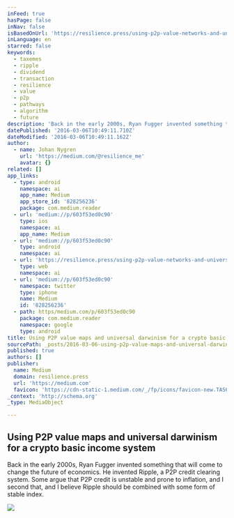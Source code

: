 ```yaml
---
inFeed: true
hasPage: false
inNav: false
isBasedOnUrl: 'https://resilience.press/using-p2p-value-networks-and-universal-darwinism-for-a-crypto-basic-income-system-603f53ed0c90#.n6zebjbt5'
inLanguage: en
starred: false
keywords:
  - taxemes
  - ripple
  - dividend
  - transaction
  - resilience
  - value
  - p2p
  - pathways
  - algorithm
  - future
description: 'Back in the early 2000s, Ryan Fugger invented something that will come to change the future of economics. He invented Ripple, a P2P credit clearing system. Some argue that P2P credit is unstable and prone to inflation, and I second that, and I believe Ripple should be combined with some form of stable index.'
datePublished: '2016-03-06T10:49:11.710Z'
dateModified: '2016-03-06T10:49:11.162Z'
author:
  - name: Johan Nygren
    url: 'https://medium.com/@resilience_me'
    avatar: {}
related: []
app_links:
  - type: android
    namespace: ai
    app_name: Medium
    app_store_id: '828256236'
    package: com.medium.reader
  - url: 'medium://p/603f53ed0c90'
    type: ios
    namespace: ai
    app_name: Medium
  - url: 'medium://p/603f53ed0c90'
    type: android
    namespace: ai
  - url: 'https://resilience.press/using-p2p-value-networks-and-universal-darwinism-for-a-crypto-basic-income-system-603f53ed0c90'
    type: web
    namespace: ai
  - url: 'medium://p/603f53ed0c90'
    namespace: twitter
    type: iphone
    name: Medium
    id: '828256236'
  - path: https/medium.com/p/603f53ed0c90
    package: com.medium.reader
    namespace: google
    type: android
title: Using P2P value maps and universal darwinism for a crypto basic income system
sourcePath: _posts/2016-03-06-using-p2p-value-maps-and-universal-darwinism-for-a-crypto-ba.md
published: true
authors: []
publisher:
  name: Medium
  domain: resilience.press
  url: 'https://medium.com'
  favicon: 'https://cdn-static-1.medium.com/_/fp/icons/favicon-new.TAS6uQ-Y7kcKgi0xjcYHXw.ico'
_context: 'http://schema.org'
_type: MediaObject

---
```

<article style=""><h1>Using P2P value maps and universal darwinism for a crypto basic income system</h1><p>Back in the early 2000s, Ryan Fugger invented something that will come to change the future of economics. He invented Ripple, a P2P credit clearing system. Some argue that P2P credit is unstable and prone to inflation, and I second that, and I believe Ripple should be combined with some form of stable index.</p><img src="https://cdn-images-1.medium.com/max/2000/1*kg5f6GevOpTKD3inIxEkxA.jpeg" /></article>